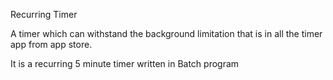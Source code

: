 Recurring Timer

A timer which can withstand the background limitation that is in all the timer app from app store.

It is a recurring 5 minute timer written in Batch program
